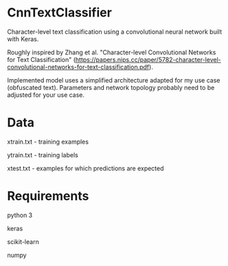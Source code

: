 # CnnTextClassifier
 Character-level text classification using a convolutional neural network built with Keras.
 
Roughly inspired by Zhang et al. "Character-level Convolutional Networks for Text Classification" (https://papers.nips.cc/paper/5782-character-level-convolutional-networks-for-text-classification.pdf). 

Implemented model uses a simplified architecture adapted for my use case (obfuscated text). Parameters and network topology probably need to be adjusted for your use case.

# Data
xtrain.txt - training examples

ytrain.txt - training labels


xtest.txt - examples for which predictions are expected

# Requirements
python 3

keras

scikit-learn

numpy
